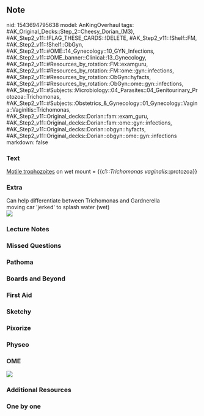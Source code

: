 ## Note
nid: 1543694795638
model: AnKingOverhaul
tags: #AK_Original_Decks::Step_2::Cheesy_Dorian_(M3), #AK_Step2_v11::!FLAG_THESE_CARDS::!DELETE, #AK_Step2_v11::!Shelf::FM, #AK_Step2_v11::!Shelf::ObGyn, #AK_Step2_v11::#OME::14_Gynecology::10_GYN_Infections, #AK_Step2_v11::#OME_banner::Clinical::13_Gynecology, #AK_Step2_v11::#Resources_by_rotation::FM::examguru, #AK_Step2_v11::#Resources_by_rotation::FM::ome::gyn::infections, #AK_Step2_v11::#Resources_by_rotation::ObGyn::hyfacts, #AK_Step2_v11::#Resources_by_rotation::ObGyn::ome::gyn::infections, #AK_Step2_v11::#Subjects::Microbiology::04_Parasites::04_Genitourinary_Protozoa::Trichomonas, #AK_Step2_v11::#Subjects::Obstetrics_&_Gynecology::01_Gynecology::Vagina::Vaginitis::Trichomonas, #AK_Step2_v11::Original_decks::Dorian::fam::exam_guru, #AK_Step2_v11::Original_decks::Dorian::fam::ome::gyn::infections, #AK_Step2_v11::Original_decks::Dorian::obgyn::hyfacts, #AK_Step2_v11::Original_decks::Dorian::obgyn::ome::gyn::infections
markdown: false

### Text
<u>Motile trophozoites</u> on wet mount = {{c1::<i>Trichomonas
vaginalis</i>::protozoa}}

### Extra
<div>
  Can help differentiate between Trichomonas and Gardnerella
</div>
<div>
  moving car 'jerked' to splash water (wet)
</div><img src="paste-20529943675235.jpg">

### Lecture Notes


### Missed Questions


### Pathoma


### Boards and Beyond


### First Aid


### Sketchy


### Pixorize


### Physeo


### OME
<div class="ome-widget">
  <a href=
  "https://onlinemeded.org/spa/gynecology?ref=anki"><img src=
  "_OME_AnkiFlashcards_Topic_2.png"></a>
</div>

### Additional Resources


### One by one

